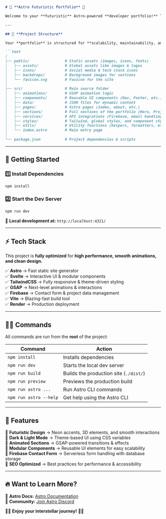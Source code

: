 ```md
# 🚀 **Astro Futuristic Portfolio** 🌌  

Welcome to your **futuristic** Astro-powered **developer portfolio!** This project is designed to be **fast, lightweight, and fully optimized** with **Astro, Svelte, TailwindCSS, GSAP animations, and Firebase** for seamless performance.  

---

## 📂 **Project Structure**  

Your **portfolio** is structured for **scalability, maintainability, and performance** 🚀  

```text
/
├── public/                # Static assets (images, icons, fonts)
│   ├── assets/            # Global assets like images & logos
│   ├── icons/             # Social media & tech stack icons
│   ├── backdrops/         # Background images for sections
│   └── favicon.svg        # Favicon for the site
│
├── src/                   # Main source folder
│   ├── animations/        # GSAP animation logic
│   ├── components/        # Reusable UI components (Nav, Footer, etc.)
│   ├── data/              # JSON files for dynamic content
│   ├── pages/             # Astro pages (index, about, etc.)
│   ├── sections/          # Full sections of the portfolio (Hero, Projects, etc.)
│   ├── services/          # API integrations (Firebase, email handling, etc.)
│   ├── styles/            # Tailwind, global styles, and component styles
│   ├── utils/             # Utility functions (helpers, formatters, etc.)
│   └── index.astro        # Main entry page
│
└── package.json           # Project dependencies & scripts
```

---

## 🚀 **Getting Started**  

### **1️⃣ Install Dependencies**
```sh
npm install
```

### **2️⃣ Start the Dev Server**
```sh
npm run dev
```
🔹 **Local development at:** `http://localhost:4321/`  

---

## ⚡ **Tech Stack**
This project is **fully optimized** for **high performance, smooth animations, and clean design.**  

✅ **Astro** → Fast static site generator  
✅ **Svelte** → Interactive UI & modular components  
✅ **TailwindCSS** → Fully responsive & theme-driven styling  
✅ **GSAP** → Next-level animations & interactions  
✅ **Firebase** → Contact form & project data management  
✅ **Vite** → Blazing-fast build tool  
✅ **Render** → Production deployment  

---

## 🧑‍🚀 **Commands**  

All commands are run from the **root** of the project:  

| Command                  | Action                                         |
|--------------------------|-----------------------------------------------|
| `npm install`            | Installs dependencies                         |
| `npm run dev`            | Starts the local dev server                   |
| `npm run build`          | Builds the production site (`./dist/`)        |
| `npm run preview`        | Previews the production build                 |
| `npm run astro ...`      | Run Astro CLI commands                        |
| `npm run astro --help`   | Get help using the Astro CLI                   |

---

## 🌌 **Features**
🔹 **Futuristic Design** → Neon accents, 3D elements, and smooth interactions  
🔹 **Dark & Light Mode** → Theme-based UI using CSS variables  
🔹 **Animated Sections** → GSAP-powered transitions & effects  
🔹 **Modular Components** → Reusable UI elements for easy scalability  
🔹 **Firebase Contact Form** → Serverless form handling with database storage  
🔹 **SEO Optimized** → Best practices for performance & accessibility  

---

## 🔥 **Want to Learn More?**
📖 **Astro Docs:** [Astro Documentation](https://docs.astro.build)  
💬 **Community:** [Join Astro Discord](https://astro.build/chat)  

👨‍🚀 **Enjoy your interstellar journey!** 🚀✨  
```